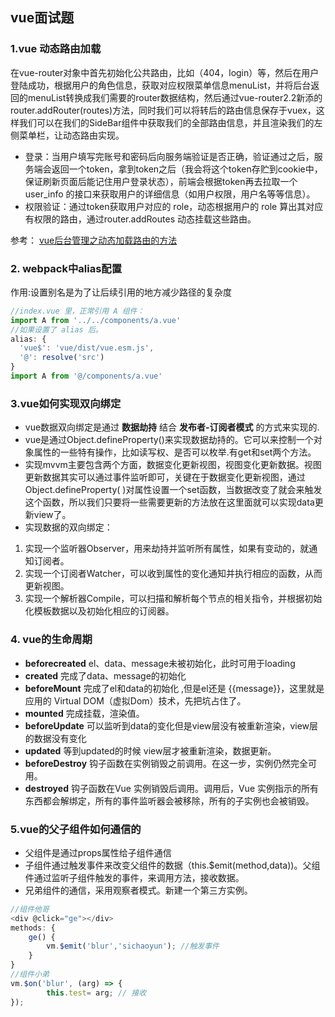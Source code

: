 ## vue面试题

### 1.vue 动态路由加载
在vue-router对象中首先初始化公共路由，比如（404，login）等，然后在用户登陆成功，根据用户的角色信息，获取对应权限菜单信息menuList，并将后台返回的menuList转换成我们需要的router数据结构，然后通过vue-router2.2新添的router.addRouter(routes)方法，同时我们可以将转后的路由信息保存于vuex，这样我们可以在我们的SideBar组件中获取我们的全部路由信息，并且渲染我们的左侧菜单栏，让动态路由实现。

+ 登录：当用户填写完账号和密码后向服务端验证是否正确，验证通过之后，服务端会返回一个token，拿到token之后（我会将这个token存贮到cookie中，保证刷新页面后能记住用户登录状态），前端会根据token再去拉取一个 user_info 的接口来获取用户的详细信息（如用户权限，用户名等等信息）。
+ 权限验证：通过token获取用户对应的 role，动态根据用户的 role 算出其对应有权限的路由，通过router.addRoutes 动态挂载这些路由。


参考： [vue后台管理之动态加载路由的方法](https://www.jb51.net/article/145531.htm)

### 2. webpack中alias配置
作用:设置别名是为了让后续引用的地方减少路径的复杂度
```javascript
//index.vue 里，正常引用 A 组件：
import A from '../../components/a.vue'
//如果设置了 alias 后。
alias: {
  'vue$': 'vue/dist/vue.esm.js',
  '@': resolve('src')
}
import A from '@/components/a.vue'
```
### 3.vue如何实现双向绑定
+ vue数据双向绑定是通过 **数据劫持** 结合 **发布者-订阅者模式** 的方式来实现的.
+ vue是通过Object.defineProperty()来实现数据劫持的。它可以来控制一个对象属性的一些特有操作，比如读写权、是否可以枚举.有get和set两个方法。
+ 实现mvvm主要包含两个方面，数据变化更新视图，视图变化更新数据。视图更新数据其实可以通过事件监听即可，关键在于数据变化更新视图，通过Object.defineProperty( )对属性设置一个set函数，当数据改变了就会来触发这个函数，所以我们只要将一些需要更新的方法放在这里面就可以实现data更新view了。
+ 实现数据的双向绑定：
1. 实现一个监听器Observer，用来劫持并监听所有属性，如果有变动的，就通知订阅者。
2. 实现一个订阅者Watcher，可以收到属性的变化通知并执行相应的函数，从而更新视图。
3. 实现一个解析器Compile，可以扫描和解析每个节点的相关指令，并根据初始化模板数据以及初始化相应的订阅器。

### 4. vue的生命周期
+ **beforecreated**  el、data、message未被初始化，此时可用于loading
+ **created** 完成了data、message的初始化
+ **beforeMount** 完成了el和data的初始化 ,但是el还是 {{message}}，这里就是应用的 Virtual DOM（虚拟Dom）技术，先把坑占住了。
+ **mounted** 完成挂载，渲染值。
+ **beforeUpdate** 可以监听到data的变化但是view层没有被重新渲染，view层的数据没有变化
+ **updated** 等到updated的时候 view层才被重新渲染，数据更新。
+ **beforeDestroy** 钩子函数在实例销毁之前调用。在这一步，实例仍然完全可用。
+ **destroyed** 钩子函数在Vue 实例销毁后调用。调用后，Vue 实例指示的所有东西都会解绑定，所有的事件监听器会被移除，所有的子实例也会被销毁。

### 5.vue的父子组件如何通信的
+ 父组件是通过props属性给子组件通信
+ 子组件通过触发事件来改变父组件的数据（this.$emit(method,data))。父组件通过监听子组件触发的事件，来调用方法，接收数据。
+ 兄弟组件的通信，采用观察者模式。新建一个第三方实例。
```JavaScript
//组件他哥
<div @click="ge"></div>
methods: {
    ge() {
        vm.$emit('blur','sichaoyun'); //触发事件
    }
}
//组件小弟
vm.$on('blur', (arg) => {
        this.test= arg; // 接收
});
```
